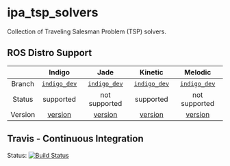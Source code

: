 # ipa_tsp_solvers
Collection of Traveling Salesman Problem (TSP) solvers.

## ROS Distro Support

|         | Indigo | Jade | Kinetic | Melodic |
|:-------:|:------:|:----:|:-------:|:-------:|
| Branch  | [`indigo_dev`](https://github.com/ipa320/ipa_coverage_planning/tree/indigo_dev) | [`indigo_dev`](https://github.com/ipa320/ipa_coverage_planning/tree/indigo_dev) | [`indigo_dev`](https://github.com/ipa320/ipa_coverage_planning/tree/indigo_dev) | [`indigo_dev`](https://github.com/ipa320/ipa_coverage_planning/tree/indigo_dev) |
| Status  |  supported | not supported |  supported | not supported |
| Version | [version](http://repositories.ros.org/status_page/ros_indigo_default.html?q=ipa_coverage_planning) | [version](http://repositories.ros.org/status_page/ros_jade_default.html?q=ipa_coverage_planning) | [version](http://repositories.ros.org/status_page/ros_kinetic_default.html?q=ipa_coverage_planning) | [version](http://repositories.ros.org/status_page/ros_melodic_default.html?q=ipa_coverage_planning)

## Travis - Continuous Integration

Status: [![Build Status](https://travis-ci.org/ipa320/ipa_coverage_planning.svg?branch=indigo_dev)](https://travis-ci.org/ipa320/ipa_coverage_planning)
